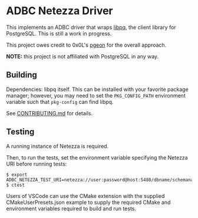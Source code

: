 <!---
  Licensed to the Apache Software Foundation (ASF) under one
  or more contributor license agreements.  See the NOTICE file
  distributed with this work for additional information
  regarding copyright ownership.  The ASF licenses this file
  to you under the Apache License, Version 2.0 (the
  "License"); you may not use this file except in compliance
  with the License.  You may obtain a copy of the License at

    http://www.apache.org/licenses/LICENSE-2.0

  Unless required by applicable law or agreed to in writing,
  software distributed under the License is distributed on an
  "AS IS" BASIS, WITHOUT WARRANTIES OR CONDITIONS OF ANY
  KIND, either express or implied.  See the License for the
  specific language governing permissions and limitations
  under the License.
-->

# ADBC Netezza Driver

This implements an ADBC driver that wraps [libpq][libpq], the client
library for PostgreSQL.  This is still a work in progress.

This project owes credit to 0x0L's [pgeon][pgeon] for the overall
approach.

**NOTE:** this project is not affiliated with PostgreSQL in any way.

[libpq]: https://www.postgresql.org/docs/current/libpq.html
[pgeon]: https://github.com/0x0L/pgeon

## Building

Dependencies: libpq itself. This can be installed with your favorite
package manager; however, you may need to set the `PKG_CONFIG_PATH`
environment variable such that `pkg-config` can find libpq.

See [CONTRIBUTING.md](../../CONTRIBUTING.md) for details.

## Testing

A running instance of Netezza is required.

Then, to run the tests, set the environment variable specifying the
Netezza URI before running tests:

```shell
$ export ADBC_NETEZZA_TEST_URI=netezza://user:password@host:5480/dbname/schemaname/
$ ctest
```

Users of VSCode can use the CMake extension with the supplied CMakeUserPresets.json
example to supply the required CMake and environment variables required to build and
run tests.
